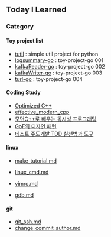 ## Today I Learned

### Category

#### Toy project list
* [tutil](https://github.com/tuyy/tutil) : simple util project for python
* [logsummary-go](https://github.com/tuyy/logsummary-go) : toy-project-go 001
* [kafkaReader-go](https://github.com/tuyy/kafkaReader-go) : toy-project-go 002
* [kafkaWriter-go](https://github.com/tuyy/kafkaWriter-go) : toy-project-go 003
* [turl-go](https://github.com/tuyy/turl-go) : toy-project-go 004

#### Coding Study
* [Optimized C++](https://github.com/tuyy/optimazed_cpp)
* [effective_modern_cpp](https://github.com/tuyy/TIL/tree/master/BOOKS/effective_modern_cpp)
* [모던C++로 배우는 동시성 프로그래밍](https://github.com/tuyy/CodingStudy002)
* [GoF의 디자인 패턴](https://github.com/tuyy/TIL/issues/7)
* [테스트 주도개발 TDD 실천법과 도구](https://github.com/tuyy/TIL/issues/3)

#### linux
* [make_tutorial.md](https://github.com/tuyy/TIL/blob/master/linux/make_tutorial.md)
* [linux_cmd.md](https://github.com/tuyy/TIL/blob/master/linux/linux_cmd.md)
* [vimrc.md](https://github.com/tuyy/TIL/blob/master/linux/vimrc.md)

* [gdb.md](https://github.com/tuyy/TIL/blob/master/linux/gdb.md)

#### git
* [git_ssh.md](https://github.com/tuyy/TIL/blob/master/git/git_ssh.md)
* [change_commit_author.md](https://github.com/tuyy/TIL/blob/master/git/change_commit_author.md)

